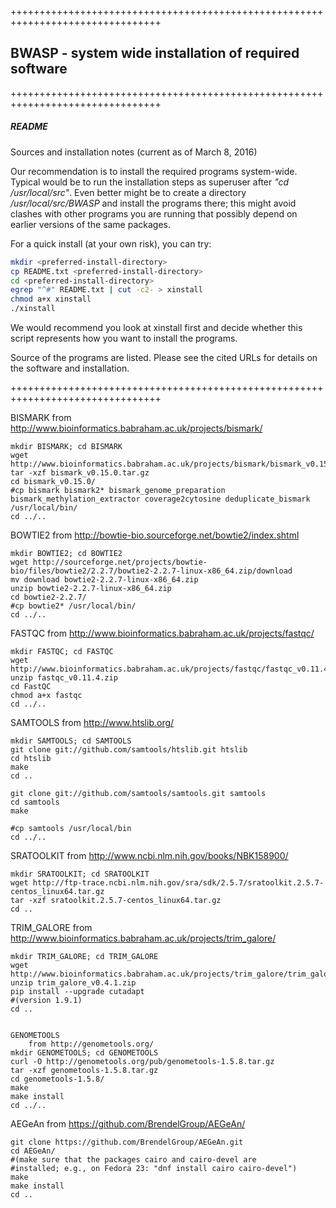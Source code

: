 ++++++++++++++++++++++++++++++++++++++++++++++++++++++++++++++++++++++++++++++++

## BWASP - system wide installation of required software

++++++++++++++++++++++++++++++++++++++++++++++++++++++++++++++++++++++++++++++++

##### README
Sources and installation notes (current as of March 8, 2016)

Our recommendation is to install the required programs system-wide.
Typical would be to run the installation steps as superuser after
_"cd /usr/local/src"_.  Even better might be to create a directory
_/usr/local/src/BWASP_ and install the programs there; this might
avoid clashes with other programs you are running that possibly
depend on earlier versions of the same packages.

For a quick install (at your own risk), you can try:

```bash
mkdir <preferred-install-directory>
cp README.txt <preferred-install-directory>
cd <preferred-install-directory>
egrep "^#" README.txt | cut -c2- > xinstall
chmod a+x xinstall
./xinstall
```

We would recommend you look at xinstall first and decide whether
this script represents how you want to install the programs.

Source of the programs are listed.  Please see the cited URLs for
details on the software and installation.

++++++++++++++++++++++++++++++++++++++++++++++++++++++++++++++++++++++++++++++++


BISMARK
from http://www.bioinformatics.babraham.ac.uk/projects/bismark/
```
mkdir BISMARK; cd BISMARK
wget http://www.bioinformatics.babraham.ac.uk/projects/bismark/bismark_v0.15.0.tar.gz
tar -xzf bismark_v0.15.0.tar.gz
cd bismark_v0.15.0/
#cp bismark bismark2* bismark_genome_preparation bismark_methylation_extractor coverage2cytosine deduplicate_bismark /usr/local/bin/
cd ../..
```


BOWTIE2
from http://bowtie-bio.sourceforge.net/bowtie2/index.shtml
```
mkdir BOWTIE2; cd BOWTIE2
wget http://sourceforge.net/projects/bowtie-bio/files/bowtie2/2.2.7/bowtie2-2.2.7-linux-x86_64.zip/download
mv download bowtie2-2.2.7-linux-x86_64.zip
unzip bowtie2-2.2.7-linux-x86_64.zip
cd bowtie2-2.2.7/
#cp bowtie2* /usr/local/bin/
cd ../..
```


FASTQC
from http://www.bioinformatics.babraham.ac.uk/projects/fastqc/
```
mkdir FASTQC; cd FASTQC
wget http://www.bioinformatics.babraham.ac.uk/projects/fastqc/fastqc_v0.11.4.zip
unzip fastqc_v0.11.4.zip
cd FastQC
chmod a+x fastqc
cd ../..
```


SAMTOOLS
	from http://www.htslib.org/
```
mkdir SAMTOOLS; cd SAMTOOLS
git clone git://github.com/samtools/htslib.git htslib
cd htslib
make
cd ..

git clone git://github.com/samtools/samtools.git samtools
cd samtools
make

#cp samtools /usr/local/bin
cd ../..
```


SRATOOLKIT
	from http://www.ncbi.nlm.nih.gov/books/NBK158900/
```
mkdir SRATOOLKIT; cd SRATOOLKIT
wget http://ftp-trace.ncbi.nlm.nih.gov/sra/sdk/2.5.7/sratoolkit.2.5.7-centos_linux64.tar.gz
tar -xzf sratoolkit.2.5.7-centos_linux64.tar.gz
cd ..
```


TRIM_GALORE
	from http://www.bioinformatics.babraham.ac.uk/projects/trim_galore/
```
mkdir TRIM_GALORE; cd TRIM_GALORE
wget http://www.bioinformatics.babraham.ac.uk/projects/trim_galore/trim_galore_v0.4.1.zip
unzip trim_galore_v0.4.1.zip
pip install --upgrade cutadapt
#(version 1.9.1)
cd ..


GENOMETOOLS
	from http://genometools.org/
mkdir GENOMETOOLS; cd GENOMETOOLS
curl -O http://genometools.org/pub/genometools-1.5.8.tar.gz
tar -xzf genometools-1.5.8.tar.gz
cd genometools-1.5.8/
make
make install
cd ../..
```


AEGeAn
	from https://github.com/BrendelGroup/AEGeAn/
```
git clone https://github.com/BrendelGroup/AEGeAn.git
cd AEGeAn/
#(make sure that the packages cairo and cairo-devel are
#installed; e.g., on Fedora 23: "dnf install cairo cairo-devel")
make
make install
cd ..
```
